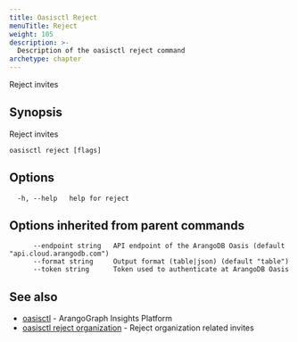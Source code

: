```yaml
---
title: Oasisctl Reject
menuTitle: Reject
weight: 105
description: >-
  Description of the oasisctl reject command
archetype: chapter
---
```

Reject invites

## Synopsis

Reject invites

```
oasisctl reject [flags]
```

## Options

```
  -h, --help   help for reject
```

## Options inherited from parent commands

```
      --endpoint string   API endpoint of the ArangoDB Oasis (default "api.cloud.arangodb.com")
      --format string     Output format (table|json) (default "table")
      --token string      Token used to authenticate at ArangoDB Oasis
```

## See also

* [oasisctl](../options.md)	 - ArangoGraph Insights Platform
* [oasisctl reject organization](reject-organization.md)	 - Reject organization related invites

